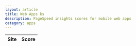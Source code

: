 ```yaml
---
layout: article
title: Web Apps ks
description: PageSpeed insights scores for mobile web apps
category: apps
---
```

|Site|Score|
|----|-----|
